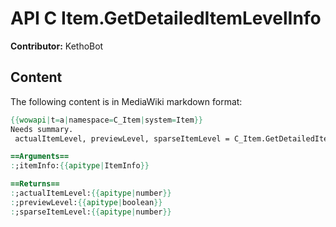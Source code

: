 # API C Item.GetDetailedItemLevelInfo

**Contributor:** KethoBot

## Content

The following content is in MediaWiki markdown format:

```mediawiki
{{wowapi|t=a|namespace=C_Item|system=Item}}
Needs summary.
 actualItemLevel, previewLevel, sparseItemLevel = C_Item.GetDetailedItemLevelInfo(itemInfo)

==Arguments==
:;itemInfo:{{apitype|ItemInfo}}

==Returns==
:;actualItemLevel:{{apitype|number}}
:;previewLevel:{{apitype|boolean}}
:;sparseItemLevel:{{apitype|number}}
```